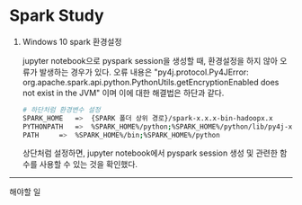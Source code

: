 # Spark Study
1. Windows 10 spark 환경설정

   jupyter notebook으로 pyspark session을 생성할 때, 환경설정을 하지 않아 오류가 발생하는 경우가 있다. 오류 내용은 "py4j.protocol.Py4JError: org.apache.spark.api.python.PythonUtils.getEncryptionEnabled does not exist in the JVM" 이며 이에 대한 해결법은 하단과 같다.
   
   ```bash
   # 하단처럼 환경변수 설정
   SPARK_HOME	=>	{SPARK 폴더 상위 경로}/spark-x.x.x-bin-hadoopx.x
   PYTHONPATH	=>	%SPARK_HOME%/python;%SPARK_HOME%/python/lib/py4j-x.x.x-src.zip;
   PATH		=>	%SPARK_HOME%/bin;%SPARK_HOME%/python
   ```
   
   상단처럼 설정하면, jupyter notebook에서 pyspark session 생성 및 관련한 함수를 사용할 수 있는 것을 확인했다.
   
   

------

해야할 일

> 